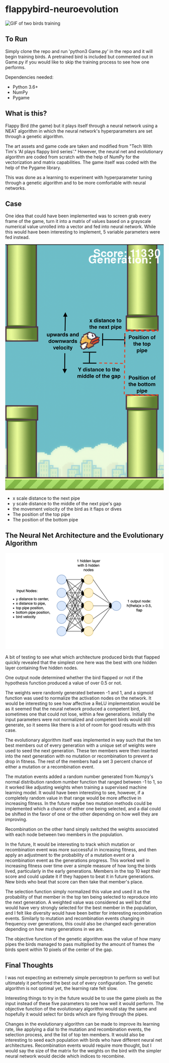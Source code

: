 # flappybird-neuroevolution
![GIF of two birds training](https://github.com/rxharja/flappybird-neuroevolution/blob/main/imgs/readme/training.gif)

## To Run
Simply clone the repo and run 'python3 Game.py' in the repo and it will begin training birds. A pretrained bird is included but commented out in Game.py if you would like to skip the training process to see how one performs.

Dependencies needed:
- Python 3.6+
- NumPy
- Pygame

## What is this?
Flappy Bird (the game) but it plays itself through a neural network using a NEAT algorithm in which the neural network's hyperparameters are set through a genetic algorithm. 

The art assets and game code are taken and modified from "Tech With Tim's 'AI plays flappy bird series'." However, the neural net and evolutionary algorithm are coded from scratch with the help of NumPy for the vectorization and matrix capabilities. The game itself was coded with the help of the Pygame library.

This was done as a learning to experiment with hyperparameter tuning through a genetic algorithm and to be more comfortable with neural networks.

## Case
One idea that could have been implemented was to screen grab every frame of the game, turn it into a matrix of values based on a grayscale numerical value unrolled into a vector and fed into neural network. While this would have been interesting to implement, 5 variable parameters were fed instead.

![Image of parameters based on game](https://github.com/rxharja/flappybird-neuroevolution/blob/main/imgs/readme/Screen%20Shot%202020-10-04%20at%208.16.52%20PM.png)

- x scale distance to the next pipe
- y scale distance to the middle of the next pipe's gap
- the movement velocity of the bird as it flaps or dives
- The position of the top pipe
- The position of the bottom pipe

## The Neural Net Architecture and the Evolutionary Algorithm
![Neural Net Architecture](https://github.com/rxharja/flappybird-neuroevolution/blob/main/imgs/readme/Screen%20Shot%202020-10-04%20at%208.55.39%20PM.png)

A bit of testing to see what which architecture produced birds that flapped quickly revealed that the simplest one here was the best with one hidden layer containing five hidden nodes. 

One output node determined whether the bird flapped or not if the hypothesis function produced a value of over 0.5 or not. 

The weights were randomly generated between -1 and 1, and a sigmoid function was used to normalize the activation nodes on the network. It would be interesting to see how affective a ReLU implementation would be as it seemed that the neural network produced a competent bird, sometimes one that could not lose, within a few generations. Initially the input parameters were not normalized and competent birds would still generate, so it seems like there is a lot of room for good results with this case.

The evolutionary algorithm itself was implemented in way such that the ten best members out of every generation with a unique set of weights were used to seed the next generation. These ten members were then inserted into the next generation with no mutation or recombination to prevent a drop in fitness. The rest of the members had a set 3 percent chance of either a mutation or a recombination event.

The mutation events added a random number generated from Numpy's normal distribution random number function that ranged between -1 to 1, so it worked like adjusting weights when training a supervised machine learning model. It would have been interesting to see, however, if a completely random value in that range would be more affective in increasing fitness. In the future maybe two mutation methods could be implemented which a chance of either one being selected, and a dial could be shifted in the favor of one or the other depending on how well they are improving.

Recombination on the other hand simply switched the weights associated with each node between two members in the population. 

In the future, It would be interesting to track which mutation or recombination event was more successful in increasing fitness, and then apply an adjustment to the probability of a mutation event or a recombination event as the generations progress. This worked well in increasing fitness over time over a simple measure of how long the birds lived, particularly in the early generations. Members in the top 10 kept their score and could update it if they happen to beat it in future generations. New birds who beat that score can then take that member's place.

The selection function simply normalized this value and used it as the probability of that member in the top ten being selected to reproduce into the next generation. A weighted value was considered as well but that would have very strongly selected for the best member in the population, and I felt like diversity would have been better for interesting recombination events. Similarly to mutation and recombination events changing in frequency over generations, this could also be changed each generation depending on how many generations in we are. 

The objective function of the genetic algorithm was the value of how many pipes the birds managed to pass multiplied by the amount of frames the birds spent within 10 pixels of the center of the gap. 

## Final Thoughts
I was not expecting an extremely simple perceptron to perform so well but ultimately it performed the best out of every configuration. The genetic algorithm is not optimal yet, the learning rate felt slow.

Interesting things to try in the future would be to use the game pixels as the input instead of these five parameters to see how well it would perform. The objective function of the evolutionary algorithm would stay the same and hopefully it would select for birds which are flying through the pipes. 

Changes in the evolutionary algorithm can be made to improve its learning rate, like applying a dial to the mutation and recombination events, the selection process, and the list of top ten members. It would also be interesting to seed each population with birds who have different neural net architectures. Recombination events would require more thought, but I would say the size of the matrix for the weights on the bird with the simpler neural network would decide which indices to recombine. 
